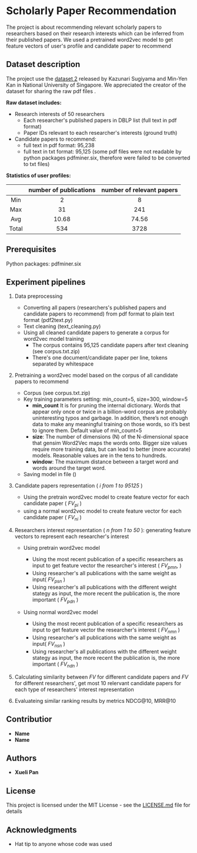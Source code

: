 # Scholarly Paper Recommendation

The project is about recommending relevant scholarly papers to researchers based on their research interests which can be inferred from their published papers. We used a pretrained word2vec model to get feature vectors of user's profile and candidate paper to recommend


## Dataset description
The project use the [dataset 2](https://scholarbank.nus.edu.sg/handle/10635/146027) released by Kazunari Sugiyama and Min-Yen Kan in National University of Singapore. We appreciated the creator of the dataset for sharing the raw pdf files .

**Raw dataset includes:**

* Research interests of 50 researchers
	* Each researcher's published papers in DBLP list (full text in pdf format)
	* Paper IDs relevant to each researcher's interests (ground truth)
* Candidate papers to recommend:
	* full text in pdf format: 95,238
	* full text in txt format: 95,125 (some pdf files were not readable by python packages pdfminer.six, therefore were failed to be converted to txt files)
 
**Statistics of user profiles:**

|      |   number of publications  | number of relevant papers|
|:-------------: | :-------------: | :-------------: |
| Min            | 2               |8              |
| Max            | 31              |241            |
| Avg            | 10.68           |74.56          |
| Total          | 534	            |3728           |


	




## Prerequisites

Python packages: pdfminer.six

## Experiment pipelines

1. Data preprocessing
	* Converting all papers (researchers's published papers and candidate papers to recommend) from pdf format to plain text format (pdf2text.py)
	* Text cleaning (text_cleaning.py)
	* Using all cleaned candidate papers to generate a corpus for word2vec model training
		* The corpus contains 95,125 candidate papers after text cleaning (see corpus.txt.zip)
		* There's one document/candidate paper per line, tokens separated by whitespace
	
2. Pretraining a  word2vec model based on the corpus of all candidate papers to recommend
	* Corpus (see corpus.txt.zip)
	* Key training parameters setting: min_count=5, size=300, window=5
		* **min_count** It is for pruning the internal dictionary. Words that appear only once or twice in a billion-word corpus are probably uninteresting typos and garbage. In addition, there’s not enough data to make any meaningful training on those words, so it’s best to ignore them. Default value of min_count=5
		* **size**: The number of dimensions (N) of the N-dimensional space that gensim Word2Vec maps the words onto. Bigger size values require more training data, but can lead to better (more accurate) models. Reasonable values are in the tens to hundreds.
		* **window**: The maximum distance between a target word and words around the target word.
	* Saving model in file ()

3. Candidate papers representation ( *i from 1 to 95125* )
	* Using the pretrain word2vec model to create feature vector for each candidate paper ( *FV<sub>pi</sub>* )
	* using a normal word2vec model to create feature vector for each candidate paper ( *FV<sub>ni</sub>* )
	
4. Researchers interest representation ( *n from 1 to 50* ): generating feature vectors to represent each researcher's interest
	* Using pretrain word2vec model
		* Using the most recent publication of a specific researchers as input to get feature vector the researcher's interest ( *FV<sub>pmn</sub>*, )
		* Using researcher's all publications with the same weight as input( *FV<sub>psn</sub>* )
		* Using researcher's all publications with the different weight stategy as input, the more recent the publication is, the more important ( *FV<sub>pdn</sub>* )
		
	* Using normal word2vec model
		* Using the most recent publication of a specific researchers as input to get feature vector the researcher's interest ( *FV<sub>nmn</sub>* )
		* Using researcher's all publications with the same weight as input( *FV<sub>nsn</sub>* )
		* Using researcher's all publications with the different weight stategy as input, the more recent the publication is, the more important ( *FV<sub>ndn</sub>* )
		
5. Calculating similarity between *FV* for different candidate papers and *FV* for different researchers', get most 10 relervant candidate papers for each type of researchers' interest representation

6. Evaluateing similar ranking results by metrics NDCG@10, MRR@10

## Contributior
* **Name**
* **Name**
## Authors

* **Xueli Pan** 

## License

This project is licensed under the MIT License - see the [LICENSE.md](LICENSE.md) file for details

## Acknowledgments

* Hat tip to anyone whose code was used

